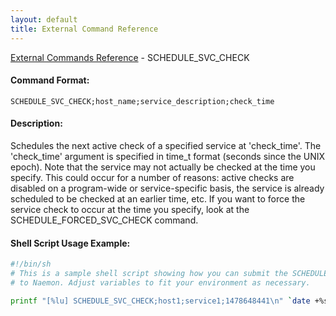 ```yaml
---
layout: default
title: External Command Reference
---
```


<!--
************************************************
* AUTO GENERATED PAGE - USE ./update SCRIPT
************************************************
-->

<span class="glyphicon glyphicon-arrow-up"></span><a href="index.html"> External Commands Reference</a> - SCHEDULE_SVC_CHECK<br>


#### Command Format:

`SCHEDULE_SVC_CHECK;host_name;service_description;check_time`

#### Description:

Schedules the next active check of a specified service at 'check_time'. The 'check_time' argument is specified in time_t format (seconds since the UNIX epoch). Note that the service may not actually be checked at the time you specify. This could occur for a number of reasons: active checks are disabled on a program-wide or service-specific basis, the service is already scheduled to be checked at an earlier time, etc. If you want to force the service check to occur at the time you specify, look at the SCHEDULE_FORCED_SVC_CHECK command.

#### Shell Script Usage Example:

```sh
#!/bin/sh
# This is a sample shell script showing how you can submit the SCHEDULE_SVC_CHECK command
# to Naemon. Adjust variables to fit your environment as necessary.

printf "[%lu] SCHEDULE_SVC_CHECK;host1;service1;1478648441\n" `date +%s` > /var/lib/naemon/naemon.cmd
```



